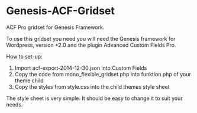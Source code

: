 Genesis-ACF-Gridset
===================

ACF Pro gridset for Genesis Framework.

To use this gridset you need you will need the Genesis framework for Wordpress, version +2.0 and the plugin Advanced Custom Fields Pro.

How to set-up:
1. Import acf-export-2014-12-30.json into Custom Fields
2. Copy the code from mono_flexible_gridset.php into funktion.php of your theme child
3. Copy the styles from style.css into the child themes style sheet

The style sheet is very simple. It should be easy to change it to suit your needs.
